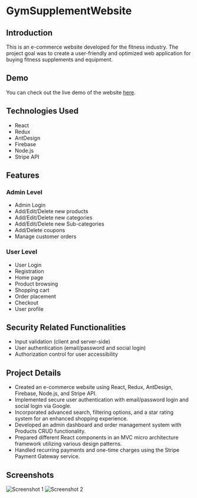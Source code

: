 # GymSupplementWebsite

## Introduction
This is an e-commerce website developed for the fitness industry. The project goal was to create a user-friendly and optimized web application for buying fitness supplements and equipment.

## Demo
You can check out the live demo of the website [here](https://fitnessdestination.netlify.app/).

## Technologies Used
- React
- Redux
- AntDesign
- Firebase
- Node.js
- Stripe API

## Features

### Admin Level
- Admin Login
- Add/Edit/Delete new products
- Add/Edit/Delete new categories
- Add/Edit/Delete new Sub-categories
- Add/Delete coupons
- Manage customer orders

### User Level
- User Login
- Registration
- Home page
- Product browsing
- Shopping cart
- Order placement
- Checkout
- User profile

## Security Related Functionalities
- Input validation (client and server-side)
- User authentication (email/password and social login)
- Authorization control for user accessibility

## Project Details
- Created an e-commerce website using React, Redux, AntDesign, Firebase, Node.js, and Stripe API.
- Implemented secure user authentication with email/password login and social login via Google.
- Incorporated advanced search, filtering options, and a star rating system for an enhanced shopping experience.
- Developed an admin dashboard and order management system with Products CRUD functionality.
- Prepared different React components in an MVC micro architecture framework utilizing various design patterns.
- Handled recurring payments and one-time charges using the Stripe Payment Gateway service.

## Screenshots
![Screenshot 1](/path/to/screenshot1.png)
![Screenshot 2](/path/to/screenshot2.png)
